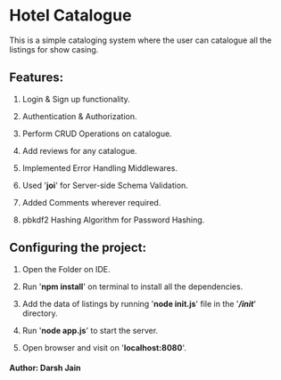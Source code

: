 # Hotel Catalogue

This is a simple cataloging system where the user can catalogue all the listings for show casing.

## Features: 
1. Login & Sign up functionality.

2. Authentication & Authorization.

3. Perform CRUD Operations on catalogue.

4. Add reviews for any catalogue.

5. Implemented Error Handling Middlewares.

6. Used '__joi__' for Server-side Schema Validation.

7. Added Comments wherever required.

8. pbkdf2 Hashing Algorithm for Password Hashing.

## Configuring the project:
1. Open the Folder on IDE.

2. Run '__npm install__' on terminal to install all the dependencies.

3. Add the data of listings by running '__node init.js__' file in the '*__/init__*' directory.

4. Run '__node app.js__' to start the server.

5. Open browser and visit on '__localhost:8080__'.

#### Author: Darsh Jain
